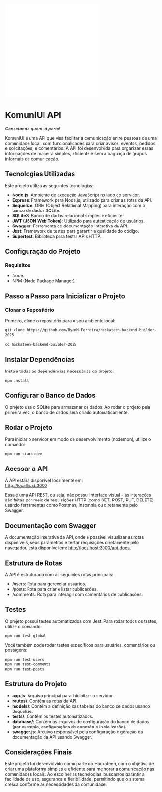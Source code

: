 ![Logo do KomuniUI](logo.svg) 
# KomuniUI API
*Conectando quem tá perto!*

KomuniUI é uma API que visa facilitar a comunicação entre pessoas de uma comunidade local, com funcionalidades para criar avisos, eventos, pedidos e solicitações, e comentários. A API foi desenvolvida para organizar essas informações de maneira simples, eficiente e sem a bagunça de grupos informais de comunicação.

## Tecnologias Utilizadas
Este projeto utiliza as seguintes tecnologias:

- **Node.js:** Ambiente de execução JavaScript no lado do servidor.
- **Express**: Framework para Node.js, utilizado para criar as rotas da API.
- **Sequelize**: ORM (Object Relational Mapping) para interação com o banco de dados SQLite.
- **SQLite3**: Banco de dados relacional simples e eficiente.
- **JWT (JSON Web Token)**: Utilizado para autenticação de usuários.
- **Swagger**: Ferramenta de documentação interativa da API.
- **Jest**: Framework de testes para garantir a qualidade do código.
- **Supertest**: Biblioteca para testar APIs HTTP.

## Configuração do Projeto
### Requisitos
- Node.
- NPM (Node Package Manager).

## Passo a Passo para Inicializar o Projeto

### Clonar o Repositório
Primeiro, clone o repositório para o seu ambiente local:
```
git clone https://github.com/RyanM-Ferreira/hackateen-backend-builder-2025

cd hackateen-backend-builder-2025
```

## Instalar Dependências
Instale todas as dependências necessárias do projeto:
```
npm install
```

## Configurar o Banco de Dados
O projeto usa o SQLite para armazenar os dados. Ao rodar o projeto pela primeira vez, o banco de dados será criado automaticamente.

## Rodar o Projeto
Para iniciar o servidor em modo de desenvolvimento (nodemon), utilize o comando:
```
npm run start:dev
```

## Acessar a API

A API estará disponível localmente em:  
[http://localhost:3000](http://localhost:3000)

Essa é uma API REST, ou seja, não possui interface visual - as interações são feitas por meio de requisições HTTP (como GET, POST, PUT, DELETE) usando ferramentas como Postman, Insomnia ou diretamente pelo Swagger.

## Documentação com Swagger
A documentação interativa da API, onde é possível visualizar as rotas disponíveis, seus parâmetros e testar requisições diretamente pelo navegador, está disponível em: [http://localhost:3000/api-docs](http://localhost:3000/api-docs).


## Estrutura de Rotas
A API é estruturada com as seguintes rotas principais:
- /users: Rota para gerenciar usuários.
- /posts: Rota para criar e listar publicações.
- /comments: Rota para interagir com comentários de publicações.

## Testes
O projeto possui testes automatizados com Jest. Para rodar todos os testes, utilize o comando:
```
npm run test-global
```
Você também pode rodar testes específicos para usuários, comentários ou postagens:
```
npm run test-users
npm run test-comments
npm run test-posts
```

## Estrutura do Projeto
- **app.js**: Arquivo principal para inicializar o servidor.
- **routes/**: Contém as rotas da API.
- **models/**: Contém a definição das tabelas do banco de dados usando Sequelize.
- **tests/**: Contém os testes automatizados.
- **database/**: Contém os arquivos de configuração do banco de dados (por exemplo, configurações de conexão e inicialização).
- **swagger.js**: Arquivo responsável pela configuração e geração da documentação da API usando Swagger.

## Considerações Finais
Este projeto foi desenvolvido como parte do Hackateen, com o objetivo de criar uma plataforma simples e eficiente para melhorar a comunicação nas comunidades locais. Ao escolher as tecnologias, buscamos garantir a facilidade de uso, segurança e flexibilidade, permitindo que o sistema cresça conforme as necessidades da comunidade.